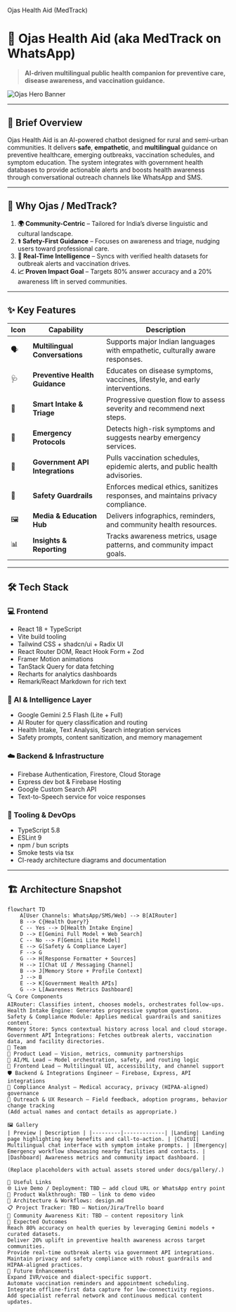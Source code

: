 Ojas Health Aid (MedTrack)
# 🌿 Ojas Health Aid (aka MedTrack on WhatsApp)
> **AI-driven multilingual public health companion for preventive care, disease awareness, and vaccination guidance.**

![Ojas Hero Banner](docs/gallery/hero-banner.png)

---

## 🧾 Brief Overview

Ojas Health Aid is an AI-powered chatbot designed for rural and semi-urban communities. It delivers **safe**, **empathetic**, and **multilingual** guidance on preventive healthcare, emerging outbreaks, vaccination schedules, and symptom education. The system integrates with government health databases to provide actionable alerts and boosts health awareness through conversational outreach channels like WhatsApp and SMS.

---

## 🤔 Why Ojas / MedTrack?

1. **🌍 Community-Centric** – Tailored for India’s diverse linguistic and cultural landscape.
2. **⚕️ Safety-First Guidance** – Focuses on awareness and triage, nudging users toward professional care.
3. **📡 Real-Time Intelligence** – Syncs with verified health datasets for outbreak alerts and vaccination drives.
4. **📈 Proven Impact Goal** – Targets 80% answer accuracy and a 20% awareness lift in served communities.

---

## ✨ Key Features

| Icon | Capability | Description |
|------|------------|-------------|
| 🗣️ | **Multilingual Conversations** | Supports major Indian languages with empathetic, culturally aware responses. |
| 🩺 | **Preventive Health Guidance** | Educates on disease symptoms, vaccines, lifestyle, and early interventions. |
| 🧭 | **Smart Intake & Triage** | Progressive question flow to assess severity and recommend next steps. |
| 🚨 | **Emergency Protocols** | Detects high-risk symptoms and suggests nearby emergency services. |
| 🔗 | **Government API Integrations** | Pulls vaccination schedules, epidemic alerts, and public health advisories. |
| 🧠 | **Safety Guardrails** | Enforces medical ethics, sanitizes responses, and maintains privacy compliance. |
| 🖼️ | **Media & Education Hub** | Delivers infographics, reminders, and community health resources. |
| 📊 | **Insights & Reporting** | Tracks awareness metrics, usage patterns, and community impact goals. |

---

## 🛠️ Tech Stack

### 💻 Frontend
- React 18 + TypeScript
- Vite build tooling
- Tailwind CSS + shadcn/ui + Radix UI
- React Router DOM, React Hook Form + Zod
- Framer Motion animations
- TanStack Query for data fetching
- Recharts for analytics dashboards
- Remark/React Markdown for rich text

### 🧠 AI & Intelligence Layer
- Google Gemini 2.5 Flash (Lite + Full)
- AI Router for query classification and routing
- Health Intake, Text Analysis, Search integration services
- Safety prompts, content sanitization, and memory management

### ☁️ Backend & Infrastructure
- Firebase Authentication, Firestore, Cloud Storage
- Express dev bot & Firebase Hosting
- Google Custom Search API
- Text-to-Speech service for voice responses

### 🧰 Tooling & DevOps
- TypeScript 5.8
- ESLint 9
- npm / bun scripts
- Smoke tests via tsx
- CI-ready architecture diagrams and documentation

---

## 🏗️ Architecture Snapshot

```mermaid
flowchart TD
    A[User Channels: WhatsApp/SMS/Web] --> B[AIRouter]
    B --> C{Health Query?}
    C -- Yes --> D[Health Intake Engine]
    D --> E[Gemini Full Model + Web Search]
    C -- No --> F[Gemini Lite Model]
    E --> G[Safety & Compliance Layer]
    F --> G
    G --> H[Response Formatter + Sources]
    H --> I[Chat UI / Messaging Channel]
    B --> J[Memory Store + Profile Context]
    J --> B
    E --> K[Government Health APIs]
    G --> L[Awareness Metrics Dashboard]
🔍 Core Components
AIRouter: Classifies intent, chooses models, orchestrates follow-ups.
Health Intake Engine: Generates progressive symptom questions.
Safety & Compliance Module: Applies medical guardrails and sanitizes content.
Memory Store: Syncs contextual history across local and cloud storage.
Government API Integrations: Fetches outbreak alerts, vaccination data, and facility directories.
👥 Team
🧭 Product Lead – Vision, metrics, community partnerships
🧠 AI/ML Lead – Model orchestration, safety, and routing logic
🎨 Frontend Lead – Multilingual UI, accessibility, and channel support
🛡️ Backend & Integrations Engineer – Firebase, Express, API integrations
🔐 Compliance Analyst – Medical accuracy, privacy (HIPAA-aligned) governance
📢 Outreach & UX Research – Field feedback, adoption programs, behavior change tracking
(Add actual names and contact details as appropriate.)

🖼️ Gallery
| Preview | Description | |---------|-------------| |Landing| Landing page highlighting key benefits and call-to-action. | |ChatUI| Multilingual chat interface with symptom intake prompts. | |Emergency| Emergency workflow showcasing nearby facilities and contacts. | |Dashboard| Awareness metrics and community impact dashboard. |

(Replace placeholders with actual assets stored under docs/gallery/.)

🔗 Useful Links
🌐 Live Demo / Deployment: TBD – add cloud URL or WhatsApp entry point
🎥 Product Walkthrough: TBD – link to demo video
📄 Architecture & Workflows: design.md
📋 Project Tracker: TBD – Notion/Jira/Trello board
📣 Community Awareness Kit: TBD – content repository link
🎯 Expected Outcomes
Reach 80% accuracy on health queries by leveraging Gemini models + curated datasets.
Deliver 20% uplift in preventive health awareness across target communities.
Provide real-time outbreak alerts via government API integrations.
Maintain privacy and safety compliance with robust guardrails and HIPAA-aligned practices.
📡 Future Enhancements
Expand IVR/voice and dialect-specific support.
Automate vaccination reminders and appointment scheduling.
Integrate offline-first data capture for low-connectivity regions.
Add specialist referral network and continuous medical content updates.


